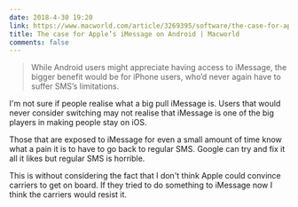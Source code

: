 ```yaml
---
date: 2018-4-30 19:20
link: https://www.macworld.com/article/3269395/software/the-case-for-apples-imessage-on-android.html
title: The case for Apple’s iMessage on Android | Macworld
comments: false
---
```

> While Android users might appreciate having access to iMessage, the bigger benefit would be for iPhone users, who’d never again have to suffer SMS’s limitations.

I'm not sure if people realise what a big pull iMessage is. Users that would never consider switching may not realise that iMessage is one of the big players in making people stay on iOS. 

Those that are exposed to iMessage for even a small amount of time know what a pain it is to have to go back to regular SMS. Google can try and fix it all it likes but regular SMS is horrible.

This is without considering the fact that I don't think Apple could convince carriers to get on board. If they tried to do something to iMessage now I think the carriers would resist it.